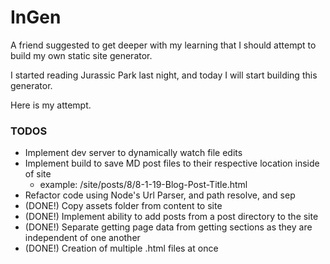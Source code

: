 # InGen
A friend suggested to get deeper with my learning that I should attempt to build my own static site generator.

I started reading Jurassic Park last night, and today I will start building this generator.

Here is my attempt.

### TODOS
- Implement dev server to dynamically watch file edits
- Implement build to save MD post files to their respective location inside of site
  - example: /site/posts/8/8-1-19-Blog-Post-Title.html
- Refactor code using Node's Url Parser, and path resolve, and sep
- (DONE!) Copy assets folder from content to site
- (DONE!) Implement ability to add posts from a post directory to the site
- (DONE!) Separate getting page data from getting sections as they are independent of one another
- (DONE!) Creation of multiple .html files at once
